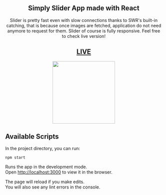 <div align="center">

## Simply Slider App made with React

Slider is pretty fast even with slow connections thanks to SWR's built-in catching,
that is because once images are fetched, application do not need anymore to request for them. Slider of course is fully responsive. Feel free to check live version!

<h2>
    <a href="https://mindyra-slider-swr.vercel.app/"><strong>LIVE</strong></a>
</h2>

<img src="https://i.imgur.com/0rTY6Z7.gif" height='200'/>

</div>

## Available Scripts

In the project directory, you can run:

    npm start

Runs the app in the development mode.\
Open [http://localhost:3000](http://localhost:3000) to view it in the browser.

The page will reload if you make edits.\
You will also see any lint errors in the console.
